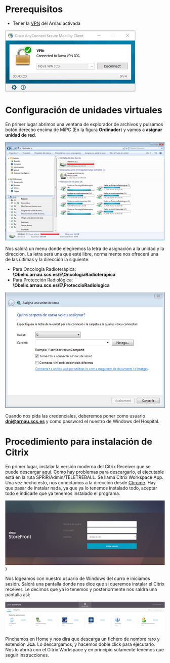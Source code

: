 # Prerequisitos

- Tener la [VPN](https://software.cisco.com/download/navigator.html?mdfid=283000185&i=rm) del Arnau activada

![Pantalla de la VPN activada](img/VPN.JPG)

# Configuración de unidades virtuales

En primer lugar abrimos una ventana de explorador de archivos y pulsamos botón derecho encima de MiPC (En la figura **Ordinador**) y vamos a **asignar unidad de red**.

![Abrir el menu de asignación de unidad de red](img/UnidadDeRed1.png)

Nos saldrá un menu donde elegiremos la letra de asignación a la unidad y la dirección. La letra será una que esté libre, normalmente nos ofrecerá una de las últimas y la dirección la siguiente:

- Para Oncología Radioterápica: **\\Obelix.arnau.scs.es\E\OncologiaRadioterapica**
- Para Protección Radiológica: **\\Obelix.arnau.scs.es\E\ProteccioRadiologica**

![Menú de asignación de unidad de red](img/UnidadDeRed2.png)

Cuando nos pida las credenciales, deberemos poner como usuario **dni@arnau.scs.es** y como password el nuestro de Windows del Hospital.


# Procedimiento para instalación de Citrix

En primer lugar, instalar la versión moderna del Citrix Receiver que se puede descargar [aquí](https://www.citrix.com/es-es/downloads/workspace-app/). Como hay problemas para descargarlo, el ejecutable está en la ruta SPRiR/Admin/TELETREBALL. Se llama Citrix Workspace App. Una vez hecho esto, nos conectamos a la dirección desde [Chrome](https://vcitrixman.arnau.scs.es/Citrix/StoreWeb/). Hay que pasar de instalar nada, ya que ya lo tenemos instalado todo, aceptar todo e indicarle que ya tenemos instalado el programa.

![Store Front](img/Citrix1.JPG))

Nos logeamos con nuestro usuario de Windows del curro e iniciamos sesión. Saldrá una pantalla donde nos dice que si queremos instalar el Citrix receiver. Le decimos que ya lo tenemos y posteriormente nos saldrá una pantalla así:

![Pantalla de las aplicaciones de Citrix](img/Citrix2.JPG)

Pinchamos en Home y nos dirá que descarga un fichero de nombre raro y extensión **.ica**. Lo descargamos, y hacemos doble click para ejecutarlo. Nos lo abrirá con el Citrix Workspace y en principio solamente tenemos que seguir instrucciones.
